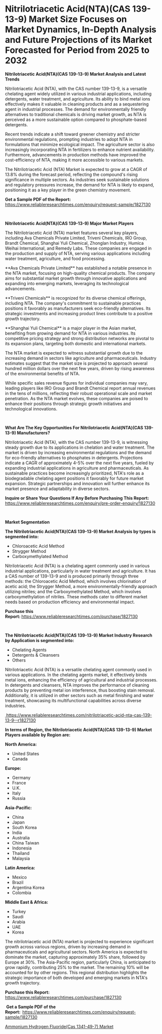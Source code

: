 <p><h1>Nitrilotriacetic Acid(NTA)(CAS 139-13-9) Market Size Focuses on Market Dynamics, In-Depth Analysis and Future Projections of its Market Forecasted for Period from 2025 to 2032</h1></p><p><strong>Nitrilotriacetic Acid(NTA)(CAS 139-13-9) Market Analysis and Latest Trends</strong></p>
<p><p>Nitrilotriacetic Acid (NTA), with the CAS number 139-13-9, is a versatile chelating agent widely utilized in various industrial applications, including detergents, water treatment, and agriculture. Its ability to bind metal ions effectively makes it valuable in cleaning products and as a sequestering agent in industrial processes. The demand for environmentally friendly alternatives to traditional chemicals is driving market growth, as NTA is perceived as a more sustainable option compared to phosphate-based detergents.</p><p>Recent trends indicate a shift toward greener chemistry and stricter environmental regulations, prompting industries to adopt NTA in formulations that minimize ecological impact. The agriculture sector is also increasingly incorporating NTA in fertilizers to enhance nutrient availability. Furthermore, advancements in production methods have improved the cost-efficiency of NTA, making it more accessible to various markets.</p><p>The Nitrilotriacetic Acid (NTA) Market is expected to grow at a CAGR of 13.8% during the forecast period, reflecting the compound's rising significance in multiple sectors. As industries seek sustainable solutions and regulatory pressures increase, the demand for NTA is likely to expand, positioning it as a key player in the green chemistry movement.</p></p>
<p><strong>Get a Sample PDF of the Report:&nbsp;</strong> <a href="https://www.reliableresearchtimes.com/enquiry/request-sample/1827130?utm_campaign=2007&utm_medium=2&utm_source=Github&utm_content=ia&utm_term=03022025&utm_id=nitrilotriacetic-acidntacas-139-13-9">https://www.reliableresearchtimes.com/enquiry/request-sample/1827130</a></p>
<p>&nbsp;</p>
<p><strong>Nitrilotriacetic Acid(NTA)(CAS 139-13-9) Major Market Players</strong></p>
<p><p>The Nitrilotriacetic Acid (NTA) market features several key players, including Ava Chemicals Private Limited, Triveni Chemicals, IRO Group, Brandt Chemical, Shanghai Yuli Chemical, Zhonglan Industry, Humica Weihai International, and Remedy Labs. These companies are engaged in the production and supply of NTA, serving various applications including water treatment, agriculture, and food processing.</p><p>**Ava Chemicals Private Limited** has established a notable presence in the NTA market, focusing on high-quality chemical products. The company aims for substantial market growth through innovative applications and expanding into emerging markets, leveraging its technological advancements.</p><p>**Triveni Chemicals** is recognized for its diverse chemical offerings, including NTA. The company's commitment to sustainable practices positions it favorably as manufacturers seek eco-friendly alternatives. Its strategic investments and increasing product lines contribute to a positive growth trajectory.</p><p>**Shanghai Yuli Chemical** is a major player in the Asian market, benefiting from growing demand for NTA in various industries. Its competitive pricing strategy and strong distribution networks are pivotal to its expansion plans, targeting both domestic and international markets.</p><p>The NTA market is expected to witness substantial growth due to the increasing demand in sectors like agriculture and pharmaceuticals. Industry estimates suggest that the market size is projected to approach several hundred million dollars over the next few years, driven by rising awareness of the environmental benefits of NTA.</p><p>While specific sales revenue figures for individual companies may vary, leading players like IRO Group and Brandt Chemical report annual revenues in the tens of millions, reflecting their robust operational scale and market penetration. As the NTA market evolves, these companies are poised to enhance their positions through strategic growth initiatives and technological innovations.</p></p>
<p>&nbsp;</p>
<p><strong>What Are The Key Opportunities For Nitrilotriacetic Acid(NTA)(CAS 139-13-9) Manufacturers?</strong></p>
<p><p>Nitrilotriacetic Acid (NTA), with the CAS number 139-13-9, is witnessing steady growth due to its applications in chelation and water treatment. The market is driven by increasing environmental regulations and the demand for eco-friendly alternatives to phosphates in detergents. Projections indicate a CAGR of approximately 4-5% over the next five years, fueled by expanding industrial applications in agriculture and pharmaceuticals. As sustainable practices become increasingly prioritized, NTA's role as a biodegradable chelating agent positions it favorably for future market expansion. Strategic partnerships and innovation will further enhance its market presence and adaptability in diverse sectors.</p></p>
<p><strong>Inquire or Share Your Questions If Any Before Purchasing This Report:</strong> <a href="https://www.reliableresearchtimes.com/enquiry/pre-order-enquiry/1827130?utm_campaign=2007&utm_medium=2&utm_source=Github&utm_content=ia&utm_term=03022025&utm_id=nitrilotriacetic-acidntacas-139-13-9">https://www.reliableresearchtimes.com/enquiry/pre-order-enquiry/1827130</a></p>
<p>&nbsp;</p>
<p><strong>Market Segmentation</strong></p>
<p><strong>The Nitrilotriacetic Acid(NTA)(CAS 139-13-9) Market Analysis by types is segmented into:</strong></p>
<p><ul><li>Chloroacetic Acid Method</li><li>Strygger Method</li><li>Carboxymethylated Method</li></ul></p>
<p><p>Nitrilotriacetic Acid (NTA) is a chelating agent commonly used in various industrial applications, particularly in water treatment and agriculture. It has a CAS number of 139-13-9 and is produced primarily through three methods: the Chloroacetic Acid Method, which involves chlorination of acetic acid; the Strygger Method, a more environmentally-friendly approach utilizing nitriles; and the Carboxymethylated Method, which involves carboxymethylation of nitriles. These methods cater to different market needs based on production efficiency and environmental impact.</p></p>
<p><strong>Purchase this Report:&nbsp;</strong><a href="https://www.reliableresearchtimes.com/purchase/1827130?utm_campaign=2007&utm_medium=2&utm_source=Github&utm_content=ia&utm_term=03022025&utm_id=nitrilotriacetic-acidntacas-139-13-9">https://www.reliableresearchtimes.com/purchase/1827130</a></p>
<p>&nbsp;</p>
<p><strong>The Nitrilotriacetic Acid(NTA)(CAS 139-13-9) Market Industry Research by Application is segmented into:</strong></p>
<p><ul><li>Chelating Agents</li><li>Detergents & Cleansers</li><li>Others</li></ul></p>
<p><p>Nitrilotriacetic Acid (NTA) is a versatile chelating agent commonly used in various applications. In the chelating agents market, it effectively binds metal ions, enhancing the efficiency of agricultural and industrial processes. In detergents and cleansers, NTA improves the performance of cleaning products by preventing metal ion interference, thus boosting stain removal. Additionally, it is utilized in other sectors such as metal finishing and water treatment, showcasing its multifunctional capabilities across diverse industries.</p></p>
<p><a href="https://www.reliableresearchtimes.com/nitrilotriacetic-acid-nta-cas-139-13-9--r1827130?utm_campaign=2007&utm_medium=2&utm_source=Github&utm_content=ia&utm_term=03022025&utm_id=nitrilotriacetic-acidntacas-139-13-9">&nbsp;https://www.reliableresearchtimes.com/nitrilotriacetic-acid-nta-cas-139-13-9--r1827130</a></p>
<p><strong>In terms of Region, the Nitrilotriacetic Acid(NTA)(CAS 139-13-9) Market Players available by Region are:</strong></p>
<p>
    <p> <strong> North America: </strong>
        <ul>
            <li>United States</li>
            <li>Canada</li>
        </ul>
        </p> 
    <p> <strong> Europe: </strong>
        <ul>
            <li>Germany</li>
            <li>France</li>
            <li>U.K.</li>
            <li>Italy</li>
            <li>Russia</li>
        </ul>
        </p> 
    <p> <strong> Asia-Pacific: </strong>
        <ul>
            <li>China</li>
            <li>Japan</li>
            <li>South Korea</li>
            <li>India</li>
            <li>Australia</li>
            <li>China Taiwan</li>
            <li>Indonesia</li>
            <li>Thailand</li>
            <li>Malaysia</li>
        </ul>
        </p> 
    <p> <strong> Latin America: </strong>
        <ul>
            <li>Mexico</li>
            <li>Brazil</li>
            <li>Argentina Korea</li>
            <li>Colombia</li>
        </ul>
        </p> 
    <p> <strong> Middle East & Africa: </strong>
        <ul>
            <li>Turkey</li>
            <li>Saudi</li>
            <li>Arabia</li>
            <li>UAE</li>
            <li>Korea</li>
        </ul>
    </p>
    </p>
<p><p>The nitrilotriacetic acid (NTA) market is projected to experience significant growth across various regions, driven by increasing demand in pharmaceuticals and agricultural sectors. North America is expected to dominate the market, capturing approximately 35% share, followed by Europe at 30%. The Asia-Pacific region, particularly China, is anticipated to grow rapidly, contributing 25% to the market. The remaining 10% will be accounted for by other regions. This regional distribution highlights the strategic importance of both developed and emerging markets in NTA's growth trajectory.</p></p>
<p><strong>Purchase this Report: </strong><a href="https://www.reliableresearchtimes.com/purchase/1827130?utm_campaign=2007&utm_medium=2&utm_source=Github&utm_content=ia&utm_term=03022025&utm_id=nitrilotriacetic-acidntacas-139-13-9">https://www.reliableresearchtimes.com/purchase/1827130</a></p>
<p>&nbsp;<strong>Get a Sample PDF of the Report:&nbsp;&nbsp;</strong><a href="https://www.reliableresearchtimes.com/enquiry/request-sample/1827130?utm_campaign=2007&utm_medium=2&utm_source=Github&utm_content=ia&utm_term=03022025&utm_id=nitrilotriacetic-acidntacas-139-13-9">https://www.reliableresearchtimes.com/enquiry/request-sample/1827130</a></p>
<p><strong></strong></p>
<p><p><a href="https://github.com/angelajermaine/Market-Research-Report-List-5/blob/main/ammonium-hydrogen-fluoridecas-1341-49-7-market.md?utm_campaign=2007&utm_medium=2&utm_source=Github&utm_content=ia&utm_term=03022025&utm_id=nitrilotriacetic-acidntacas-139-13-9">Ammonium Hydrogen Fluoride(Cas 1341-49-7) Market</a></p></p>